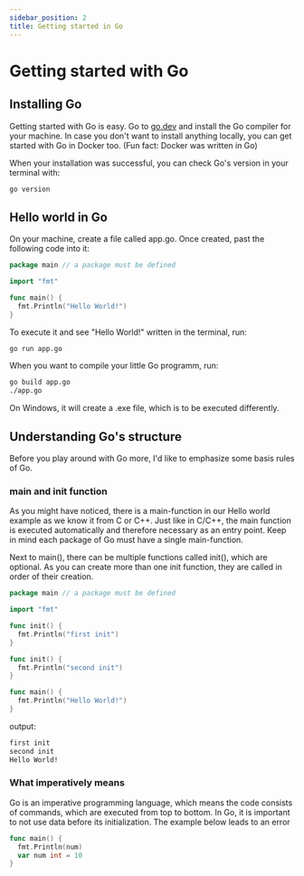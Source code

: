 ```yaml
---
sidebar_position: 2
title: Getting started in Go
---
```


# Getting started with Go

## Installing Go

Getting started with Go is easy.
Go to [go.dev](https://go.dev/doc/install) and install the Go compiler for your machine.
In case you don't want to install anything locally, you can get started with Go in Docker too. (Fun fact: Docker was written in Go)

When your installation was successful, you can check Go's version in your terminal with:

```bash
go version
```

## Hello world in Go

On your machine, create a file called app.go. Once created, past the following code into it:

```go
package main // a package must be defined

import "fmt"

func main() {
  fmt.Println("Hello World!")
}
```

To execute it and see "Hello World!" written in the terminal, run:

```bash
go run app.go
```

When you want to compile your little Go programm, run:

```bash
go build app.go
./app.go
```

On Windows, it will create a .exe file, which is to be executed differently.

## Understanding Go's structure

Before you play around with Go more, I'd like to emphasize some basis rules of Go.

### main and init function

As you might have noticed, there is a main-function in our Hello world example as we know it from C or C++.
Just like in C/C++, the main function is executed automatically and therefore necessary as an entry point.
Keep in mind each package of Go must have a single main-function.

Next to main(), there can be multiple functions called init(), which are optional.
As you can create more than one init function, they are called in order of their creation.

```go
package main // a package must be defined

import "fmt"

func init() {
  fmt.Println("first init")
}

func init() {
  fmt.Println("second init")
}

func main() {
  fmt.Println("Hello World!")
}
```

output:

```bash
first init
second init
Hello World!
```

### What imperatively means

Go is an imperative programming language, which means the code consists of
commands, which are executed from top to bottom.
In Go, it is important to not use data before its initialization. The example below leads to an error

```go
func main() {
  fmt.Println(num)
  var num int = 10
}
```
